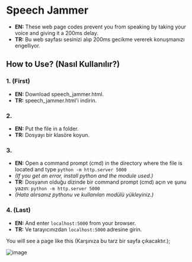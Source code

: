 # Speech Jammer
- **EN:** These web page codes prevent you from speaking by taking your voice and giving it a 200ms delay.
- **TR:** Bu web sayfası sesinizi alıp 200ms gecikme vererek konuşmanızı engelliyor.

## How to Use? (Nasıl Kullanılır?)
### 1. (First)
- **EN:** Download speech_jammer.html.
- **TR:** speech_jammer.html'i indirin.
### 2.
- **EN:** Put the file in a folder.
- **TR:** Dosyayı bir klasöre koyun.
### 3.
- **EN:** Open a command prompt (cmd) in the directory where the file is located and type ```python -m http.server 5000```
- *(If you get an error, install python and the module used.)*
- **TR:** Dosyanın olduğu dizinde bir command prompt (cmd) açın ve şunu yazın: ```python -m http.server 5000```
- *(Hata alırsanız pythonu ve kullanılan modülü yükleyiniz.)*
### 4. (Last)
- **EN:** And enter ```localhost:5000``` from your browser.
- **TR:** Ve tarayıcınızdan ```localhost:5000``` adresine girin.

You will see a page like this (Karşınıza bu tarz bir sayfa çıkacaktır.);

![image](https://github.com/user-attachments/assets/7105a4ca-edb4-4e64-b816-026f2b8dee97)
